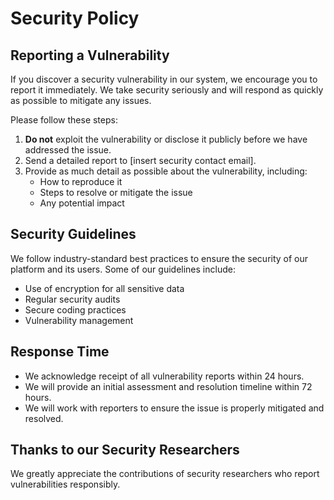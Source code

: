 # Security Policy

## Reporting a Vulnerability
If you discover a security vulnerability in our system, we encourage you to report it immediately. We take security seriously and will respond as quickly as possible to mitigate any issues.

Please follow these steps:
1. **Do not** exploit the vulnerability or disclose it publicly before we have addressed the issue.
2. Send a detailed report to [insert security contact email].
3. Provide as much detail as possible about the vulnerability, including:
   - How to reproduce it
   - Steps to resolve or mitigate the issue
   - Any potential impact

## Security Guidelines
We follow industry-standard best practices to ensure the security of our platform and its users. Some of our guidelines include:
- Use of encryption for all sensitive data
- Regular security audits
- Secure coding practices
- Vulnerability management

## Response Time
- We acknowledge receipt of all vulnerability reports within 24 hours.
- We will provide an initial assessment and resolution timeline within 72 hours.
- We will work with reporters to ensure the issue is properly mitigated and resolved.

## Thanks to our Security Researchers
We greatly appreciate the contributions of security researchers who report vulnerabilities responsibly.

